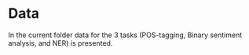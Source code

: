 # Data

In the current folder data for the 3 tasks (POS-tagging, Binary sentiment analysis, and NER) is presented.
